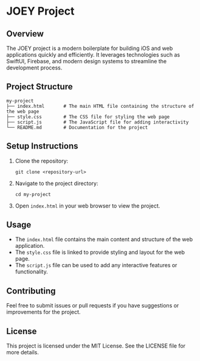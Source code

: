 # JOEY Project

## Overview
The JOEY project is a modern boilerplate for building iOS and web applications quickly and efficiently. It leverages technologies such as SwiftUI, Firebase, and modern design systems to streamline the development process.

## Project Structure
```
my-project
├── index.html       # The main HTML file containing the structure of the web page
├── style.css        # The CSS file for styling the web page
├── script.js        # The JavaScript file for adding interactivity
└── README.md        # Documentation for the project
```

## Setup Instructions
1. Clone the repository:
   ```
   git clone <repository-url>
   ```
2. Navigate to the project directory:
   ```
   cd my-project
   ```
3. Open `index.html` in your web browser to view the project.

## Usage
- The `index.html` file contains the main content and structure of the web application.
- The `style.css` file is linked to provide styling and layout for the web page.
- The `script.js` file can be used to add any interactive features or functionality.

## Contributing
Feel free to submit issues or pull requests if you have suggestions or improvements for the project.

## License
This project is licensed under the MIT License. See the LICENSE file for more details.